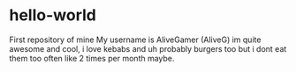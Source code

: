 # hello-world
First repository of mine
My username is AliveGamer (AliveG) im quite awesome and cool, i love kebabs and uh probably burgers too but i dont eat them too often like 2 times per month maybe.

